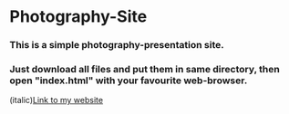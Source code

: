 # Photography-Site
### This is a simple photography-presentation site.
### Just download all files and put them in same directory, then open "index.html" with your favourite web-browser.

(italic)[Link to my website](https://trapq3du-photography-site.netlify.app)
